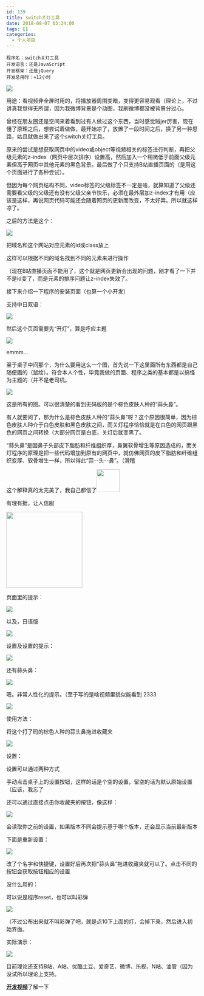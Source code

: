 ```yaml
---
id: 139
title: switch关灯工具
date: 2018-08-07 03:34:00
tags: []
categories:
  - 个人项目
---
```


```
程序名：switch关灯工具
开发语言：还是JavaScript
开发框架：还是jQuery
开发总用时：≈12小时
```

<!--more-->

![](//imba97.cn/uploads/2018/08/switch_1.png)

用途：看视频非全屏时用的，将播放器周围变暗，变得更容易观看（理论上，不过讲真我觉得无所谓，因为我微博背景是个动图，我刷微博都没被背景分过心。

曾经在朋友圈还是空间来着看到过有人做过这个东西，当时感觉贼jer厉害，现在懂了原理之后，想尝试着做做，最开始凉了，放置了一段时间之后，换了另一种思路，姑且就做出来了这个switch关灯工具。

原来的尝试是想获取网页中的video或object等视频相关的标签进行判断，再把父级元素的z-index（网页中层次排序）设置高，然后加入一个稍微低于前面父级元素但高于网页中其他元素的黑色背景。最后做了个只支持B站直播页面的（是用这个页面进行了各种尝试）。

但因为每个网页结构不同，video标签的父级标签不一定是啥，就算知道了父级还需要看父级的父级还有没有父级父亲节快乐，必须在最外层加z-index才有用（应该是这样，再说网页代码可能还会随着网页的更新而改变，不太好弄。所以就这样凉了。

之后的方法是这个：

![](//imba97.cn/uploads/2018/08/switch_2.jpg)

把域名和这个网站对应元素的id或class放上

这样可以根据不同的域名找到不同的元素来进行操作

（现在B站直播页面不能用了，这个就是网页更新会出现的问题，刚才看了一下并不是id变了，而是元素的排序问题让z-index失效了。

接下来介绍一下程序的安装页面（也算一个小开发）

支持中日双语：

![](//imba97.cn/uploads/2018/08/switch_3.gif)

然后这个页面需要先“开灯”，算是呼应主题

![](//imba97.cn/uploads/2018/08/switch_4.gif)

emmm...

至于桌子中间那个，为什么要用这么一个图，首先说一下这里面所有东西都是自己随便画的（鼠绘）。符合本人个性，毕竟我做的页面、程序之类的基本都是以搞怪为主题的（并不是老司机。

![](//imba97.cn/uploads/2018/08/switch_5.jpg)

这是所有的图。可以很清楚的看到无码版的是个棕色皮肤人种的“蒜头鼻”。

有人就要问了，那为什么是棕色皮肤人种的“蒜头鼻”呀？这个原因很简单，因为棕色皮肤人种介于白色皮肤和黑色皮肤之间，而关灯程序恰恰就是在白色的网页跟黑色的网页之间转换（大部分网页是白底，关灯后就变黑了。

“蒜头鼻”是因鼻子头部皮下脂肪和纤维组织厚，鼻翼软骨增生等原因造成的，而关灯程序的原理是把一些代码增加到原有的网页中，就仿佛网页的皮下脂肪和纤维组织变厚、软骨增生一样，所以得此“蒜--头--鼻”。（滑稽

这个解释真的太完美了，我自己都信了<img src="https://s20.postimg.cc/dyhymox71/640_4.jpg" width="60" />

有理有据，让人信服

<img src="https://s20.postimg.cc/jmo9dl999/640_5.jpg" width="200" />

页面里的提示：

![](//imba97.cn/uploads/2018/08/switch_6.png)

以及，日语版

![](//imba97.cn/uploads/2018/08/switch_7.png)

设置及设置的提示：

![](//imba97.cn/uploads/2018/08/switch_8.jpg)

还有蒜头鼻：

![](//imba97.cn/uploads/2018/08/switch_9.png)

嗯。非常人性化的提示。（至于写的是啥视频里貌似能看到 2333

![](//imba97.cn/uploads/2018/08/switch_10.gif)

使用方法：

将这个打了码的棕色人种的蒜头鼻拖进收藏夹

![](//imba97.cn/uploads/2018/08/switch_11.gif)

设置：

设置可以通过两种方式

手动点击桌子上的设置按钮，这样的话是个空的设置，留空的话为默认原始设置（应该，我忘了

还可以通过直接点击你收藏夹的按钮，像这样：

![](//imba97.cn/uploads/2018/08/switch_12.gif)

会读取你之前的设置，如果版本不同会提示基于哪个版本，还会显示当前最新版本

下面是重新设置：

![](//imba97.cn/uploads/2018/08/switch_13.gif)

改了个名字和快捷键，设置好后再次把“蒜头鼻”拖进收藏夹就可以了。点击不同的按钮会获取按钮相应的设置

没什么用的：

可以说是程序reset，也可以叫彩弹

![](//imba97.cn/uploads/2018/08/switch_14.gif)

（不过公布出来就不叫彩弹了吧，就是点10下上面的灯，会掉下来，然后进入初始界面。

实际演示：

![](//imba97.cn/uploads/2018/08/switch_15.gif)

目前理论还支持B站、A站、优酷土豆、爱奇艺、微博、乐视、N站、油管（因为没试所以理论上支持。

[**开发视频**](https://www.bilibili.com/video/av18696545)了解一下
